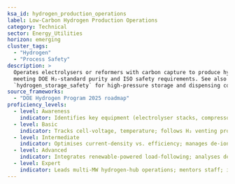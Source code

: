 ```yaml
---
ksa_id: hydrogen_production_operations
label: Low-Carbon Hydrogen Production Operations
category: Technical
sector: Energy_Utilities
horizon: emerging
cluster_tags:
  - "Hydrogen"
  - "Process Safety"
description: >
  Operates electrolysers or reformers with carbon capture to produce hydrogen,
  meeting DOE H₂-standard purity and ISO safety requirements. See also
  `hydrogen_storage_safety` for high-pressure storage and dispensing controls.
source_frameworks:
  - "DOE Hydrogen Program 2025 roadmap"
proficiency_levels:
  - level: Awareness
    indicator: Identifies key equipment (electrolyser stacks, compressors).
  - level: Basic
    indicator: Tracks cell-voltage, temperature; follows H₂ venting protocols.
  - level: Intermediate
    indicator: Optimises current-density vs. efficiency; manages de-ionised-water and power-supply quality.
  - level: Advanced
    indicator: Integrates renewable-powered load-following; analyses degradation data; coordinates CCS interface.
  - level: Expert
    indicator: Leads multi-MW hydrogen-hub operations; mentors staff; interfaces with regulators and offtakers.
---
```

